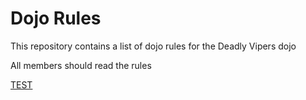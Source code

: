 Dojo Rules
==========

This repository contains a list of dojo rules for the Deadly Vipers dojo

All members should read the rules


[TEST](https://github.com/deadlyvipers")
